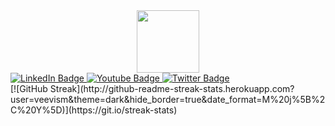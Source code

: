 <div id="header" align="center">
  <img
    src="https://media.giphy.com/media/M9gbBd9nbDrOTu1Mqx/giphy.gif"
    width="100"
  />
</div>
<div id="badges">
  <a href="your-linkedin-URL">
    <img
      src="https://img.shields.io/badge/LinkedIn-blue?style=for-the-badge&logo=linkedin&logoColor=white"
      alt="LinkedIn Badge"
    />
  </a>
  <a href="your-youtube-URL">
    <img
      src="https://img.shields.io/badge/YouTube-red?style=for-the-badge&logo=youtube&logoColor=white"
      alt="Youtube Badge"
    />
  </a>
  <a href="your-twitter-URL">
    <img
      src="https://img.shields.io/badge/Twitter-blue?style=for-the-badge&logo=twitter&logoColor=white"
      alt="Twitter Badge"
    />
  </a>
</div>
[![GitHub
Streak](http://github-readme-streak-stats.herokuapp.com?user=veevism&theme=dark&hide_border=true&date_format=M%20j%5B%2C%20Y%5D)](https://git.io/streak-stats)

